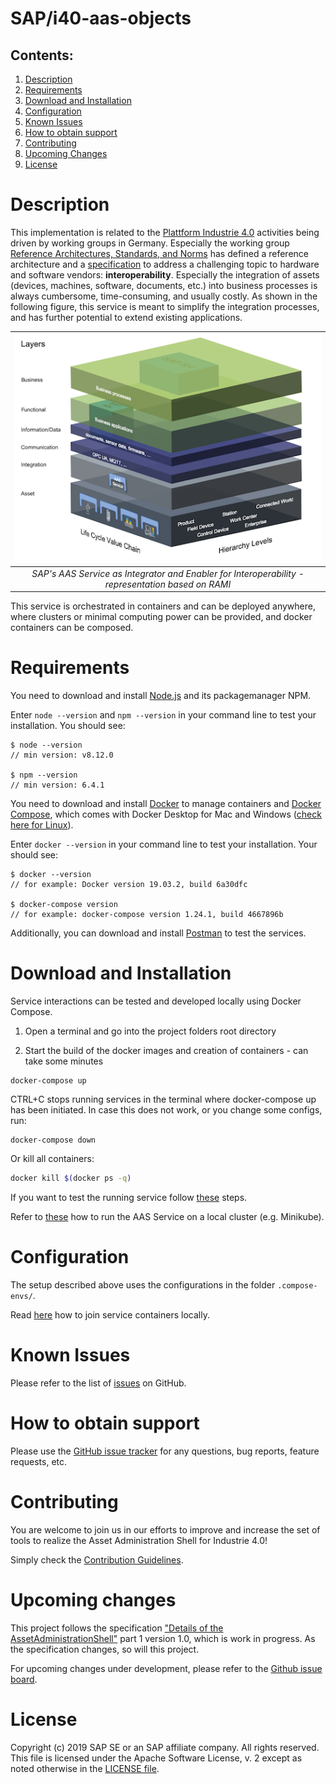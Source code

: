 # SAP/i40-aas-objects 

## Contents:  
1. [Description](#description)
1. [Requirements](#requirements)
1. [Download and Installation](#download-and-installation)
1. [Configuration](#configuration)
1. [Known Issues](#known-issues)
1. [How to obtain support](#how-to-obtain-support)
1. [Contributing](#contributing)
1. [Upcoming Changes](#upcoming-changes)
1. [License](#license)

# Description

This implementation is related to the [Plattform Industrie 4.0](https://www.plattform-i40.de/PI40/Navigation/EN/Home/home.html) activities being driven by working groups in Germany. Especially the working group [Reference Architectures, Standards, and Norms](https://www.plattform-i40.de/PI40/Navigation/EN/ThePlatform/PlatformWorkingGroups/Reference-Architectures-Standards-Norms/reference-architectures-standards-norms.html) has defined a reference architecture and a [specification](https://www.plattform-i40.de/PI40/Redaktion/EN/Downloads/Publikation/2018-details-of-the-asset-administration-shell.pdf?__blob=publicationFile&v=5) to address a challenging topic to hardware and software vendors: __interoperability__. Especially the integration of assets (devices, machines, software, documents, etc.) into business processes is always cumbersome, time-consuming, and usually costly. As shown in the following figure, this service is meant to simplify the integration processes, and has further potential to extend existing applications.


[ramisap]: docs/images/RAMI_SAP.png "Based on RAMI"

|![alt text][ramisap]|
|:--:|
| *SAP's AAS Service as Integrator and Enabler for Interoperability - representation based on RAMI* |

This service is orchestrated in containers and can be deployed anywhere, where clusters or minimal computing power can be provided, and docker containers can be composed.


# Requirements

You need to download and install [Node.js](https://nodejs.org/en/) and its packagemanager NPM.

Enter `node --version` and `npm --version` in your command line to test your installation.
You should see:

```
$ node --version
// min version: v8.12.0

$ npm --version
// min version: 6.4.1
```

You need to download and install [Docker](https://www.docker.com) to manage containers and [Docker Compose](https://docs.docker.com/compose/), which comes with Docker Desktop for Mac and Windows ([check here for Linux](https://docs.docker.com/compose/install/)).

Enter `docker --version` in your command line to test your installation.
Your should see:

```
$ docker --version
// for example: Docker version 19.03.2, build 6a30dfc

$ docker-compose version
// for example: docker-compose version 1.24.1, build 4667896b
```

Additionally, you can download and install [Postman](https://www.getpostman.com) to test the services.

# Download and Installation

Service interactions can be tested and developed locally using Docker Compose.

1. Open a terminal and go into the project folders root directory

2. Start the build of the docker images and creation of containers - can take some minutes
```
docker-compose up
```

CTRL+C stops running services in the terminal where docker-compose up has been initiated. In case this does not work, or you change some configs, run:
```
docker-compose down
```
Or kill all containers:
```bash
docker kill $(docker ps -q)
```

If you want to test the running service follow [these](docs/README_Test.md#Test) steps.

Refer to [these](docs/README_Minikube.md) how to run the AAS Service on a local cluster (e.g. Minikube). 

# Configuration

The setup described above uses the configurations in the folder `.compose-envs/`.

Read [here](docs/README_Network.md) how to join service containers locally. 

# Known Issues

<!--- Please list all known issues, or bugs, here. Even if the project is provided "as-is" any known problems should be listed. --->

Please refer to the list of [issues](https://github.com/SAP/i40-aas-objects/issues) on GitHub.

# How to obtain support

<!--- This section should contain details on how the outside user can obtain support, ask questions, or post a bug report on your project. If your project is provided "as-is", with no expected changes or support, you must state that here. --->

Please use the [GitHub issue tracker](https://github.com/SAP/i40-aas-objects/issues) for any questions, bug reports, feature requests, etc.

# Contributing

<!--- Details on how external developers can contribute to your code should be posted here. You can also link to a dedicated CONTRIBUTING.md file. See further details here. --->

You are welcome to join us in our efforts to improve and increase the set of tools to realize the Asset Administration Shell for Industrie 4.0!  

Simply check the [Contribution Guidelines](CONTRIBUTING.md).

# Upcoming changes

<!--- Details on any expected changes in later versions. If your project is released "as-is", or you know of no upcoming changes, this section can be omitted. --->

This project follows the specification ["Details of the AssetAdministrationShell"](https://www.plattform-i40.de/PI40/Redaktion/EN/Downloads/Publikation/2018-details-of-the-asset-administration-shell.html) part 1 version 1.0, which is work in progress. As the specification changes, so will this project.

For upcoming changes under development, please refer to the [Github issue board](https://github.com/SAP/i40-aas-objects/issues). 

# License

Copyright (c) 2019 SAP SE or an SAP affiliate company. All rights reserved. This file is licensed under the Apache Software License, v. 2 except as noted otherwise in the [LICENSE file](LICENSE).

